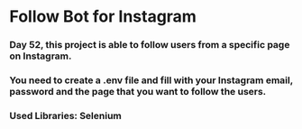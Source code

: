 # Follow Bot for Instagram

### Day 52, this project is able to follow users from a specific page on Instagram.
### You need to create a .env file and fill with your Instagram email, password and the page that you want to follow the users. 

### Used Libraries: Selenium
